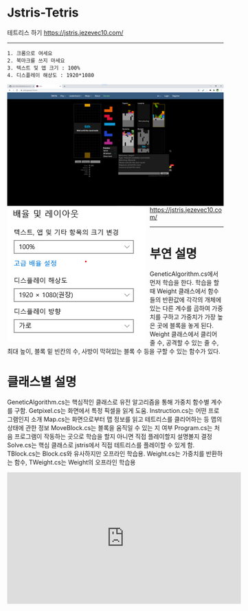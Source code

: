 ﻿# Jstris-Tetris


테트리스 하기
https://jstris.jezevec10.com/
- - -
```
1. 크롬으로 여세요
2. 북마크를 쓰지 마세요
3. 텍스트 및 앱 크기 : 100%
4. 디스플레이 해상도 : 1920*1080
```


<img src="image/jstris 예시 화면.png"
     alt="Markdown Monster icon"
     style="float: left; margin-right: 10px;" />
     
<img src="image/화면 설정.png"
     alt="Markdown Monster icon"
     style="float: left; margin-right: 10px;" />
     
https://jstris.jezevec10.com/
- - -
# 부연 설명

GeneticAlgorithm.cs에서 먼저 학습을 한다. 
학습을 할 때 Weight 클래스에서 함수들의 반환값에 각각의 개체에 있는 다른 계수를 곱하여 가중치를 구하고 가중치가 가장 높은 곳에 블록을 놓게 된다.
Weight 클래스에서 클리어 줄 수, 공격할 수 있는 줄 수, 최대 높이, 블록 밑 빈칸의 수, 사방이 막혀있는 블록 수 등을 구할 수 있는 함수가 있다.

# 클래스별 설명

GeneticAlgorithm.cs는 핵심적인 클래스로 유전 알고리즘을 통해 가중치 함수별 계수를 구함. Getpixel.cs는 화면에서 특정 픽셀을 읽게 도움. 
Instruction.cs는 어떤 프로그램인지 소개
Map.cs는 화면으로부터 맵 정보를 읽고 테트리스를 클리어하는 등 맵의 상태에 관한 정보
MoveBlock.cs는 블록을 움직일 수 있는 지 여부
Program.cs는 처음 프로그램이 작동하는 곳으로 학습을 할지 아니면 직접 플레이할지 설명볼지 결정
Solve.cs는 핵심 클래스로 jstris에서 직접 테트리스를 플레이할 수 있게 함. 
TBlock.cs는 Block.cs와 유사하지만 오프라인 학습용.
Weight.cs는 가중치를 반환하는 함수, TWeight.cs는 Weight의 오프라인 학습용

<iframe width="544" height="306" src="https://serviceapi.nmv.naver.com/flash/convertIframeTag.nhn?vid=EF8F1569AD6E603A8646D2A0111826C28D30&outKey=V1279c7b3503a2363f28085f379e46c1a1acc63d8c211f4b61c5f85f379e46c1a1acc" frameborder="no" scrolling="no" title="NaverVideo" allow="autoplay; gyroscope; accelerometer; encrypted-media" allowfullscreen></iframe>


